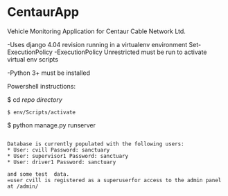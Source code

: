 # CentaurApp
Vehicle Monitoring Application  for Centaur Cable  Network Ltd.

-Uses django 4.04 revision running in a virtualenv environment
Set-ExecutionPolicy -ExecutionPolicy Unrestricted must be run to  activate virtual env scripts

-Python 3+ must be installed



Powershell instructions:

$ cd *repo directory*
```
$ env/Scripts/activate
```
$ python manage.py runserver
```

Database is currently populated with the following users:
* User: cvill Password: sanctuary
* User: supervisor1 Password: sanctuary
* User: driver1 Password: sanctuary

and some test  data.
=user cvill is registered as a superuserfor access to the admin panel at /admin/
